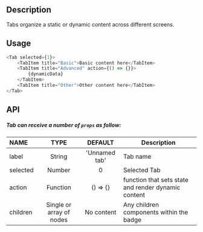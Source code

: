 
## Description

Tabs organize a static or dynamic content across different screens.

## Usage

```js
<Tab selected={1}>
    <TabItem title="Basic">Basic content here</TabItem>
    <TabItem title="Advanced" action={() => {}}>
        {dynamicData}
    </TabItem>
    <TabItem title="Other">Other content here</TabItem>
</Tab>
```

## API

##### Tab can receive a number of `props` as follow:

| NAME   | TYPE | DEFAULT | Description |
| :---  | :---:  | :---: | ------- |
| label | String | 'Unnamed tab' | Tab name |
| selected | Number | 0 | Selected Tab |
| action | Function | () => {} | function that sets state and render dynamic content |
| children | Single or array of nodes | No content | Any children components within the badge |

